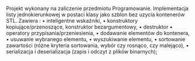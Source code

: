 Projekt wykonany na zaliczenie przedmiotu Programowanie.
Implementacja listy jednokierunkowej w postaci klasy jako szblon bez uzycia
kontenerów STL.
Zawiera :
• inteligentne wskaźniki, 
• konstruktory kopiujące/przenoszące, konstruktor bezargumentowy,
• destruktor
• operatory przypisania/przeniesienia,
• dodawanie elementów do kontenera, 
• usuwanie wybranego elementu,
• wyszukiwanie elementu,
• sortowanie zawartości (różne kryteria sortowania, wybór czy rosnąco, czy malejąco),
• serializacja i deserializacja (zapis i odczyt z plików binarnych);